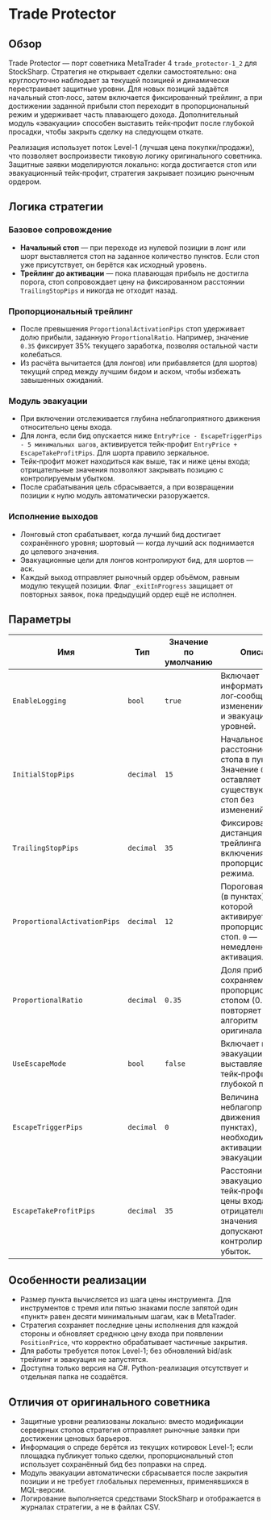 # Trade Protector

## Обзор
Trade Protector — порт советника MetaTrader 4 `trade_protector-1_2` для StockSharp. Стратегия не открывает сделки самостоятельно: она круглосуточно наблюдает за текущей позицией и динамически перестраивает защитные уровни. Для новых позиций задаётся начальный стоп‑лосс, затем включается фиксированный трейлинг, а при достижении заданной прибыли стоп переходит в пропорциональный режим и удерживает часть плавающего дохода. Дополнительный модуль «эвакуации» способен выставить тейк‑профит после глубокой просадки, чтобы закрыть сделку на следующем откате.

Реализация использует поток Level-1 (лучшая цена покупки/продажи), что позволяет воспроизвести тиковую логику оригинального советника. Защитные заявки моделируются локально: когда достигается стоп или эвакуационный тейк‑профит, стратегия закрывает позицию рыночным ордером.

## Логика стратегии
### Базовое сопровождение
* **Начальный стоп** — при переходе из нулевой позиции в лонг или шорт выставляется стоп на заданное количество пунктов. Если стоп уже присутствует, он берётся как исходный уровень.
* **Трейлинг до активации** — пока плавающая прибыль не достигла порога, стоп сопровождает цену на фиксированном расстоянии `TrailingStopPips` и никогда не отходит назад.

### Пропорциональный трейлинг
* После превышения `ProportionalActivationPips` стоп удерживает долю прибыли, заданную `ProportionalRatio`. Например, значение `0.35` фиксирует 35% текущего заработка, позволяя остальной части колебаться.
* Из расчёта вычитается (для лонгов) или прибавляется (для шортов) текущий спред между лучшим бидом и аском, чтобы избежать завышенных ожиданий.

### Модуль эвакуации
* При включении отслеживается глубина неблагоприятного движения относительно цены входа.
* Для лонга, если бид опускается ниже `EntryPrice - EscapeTriggerPips - 5 минимальных шагов`, активируется тейк‑профит `EntryPrice + EscapeTakeProfitPips`. Для шорта правило зеркальное.
* Тейк‑профит может находиться как выше, так и ниже цены входа; отрицательные значения позволяют закрывать позицию с контролируемым убытком.
* После срабатывания цель сбрасывается, а при возвращении позиции к нулю модуль автоматически разоружается.

### Исполнение выходов
* Лонговый стоп срабатывает, когда лучший бид достигает сохранённого уровня; шортовый — когда лучший аск поднимается до целевого значения.
* Эвакуационные цели для лонгов контролируют бид, для шортов — аск.
* Каждый выход отправляет рыночный ордер объёмом, равным модулю текущей позиции. Флаг `_exitInProgress` защищает от повторных заявок, пока предыдущий ордер ещё не исполнен.

## Параметры
| Имя | Тип | Значение по умолчанию | Описание |
| --- | --- | --- | --- |
| `EnableLogging` | `bool` | `true` | Включает информативные лог‑сообщения при изменении стопов и эвакуационных уровней. |
| `InitialStopPips` | `decimal` | `15` | Начальное расстояние до стопа в пунктах. Значение `0` оставляет существующий стоп без изменений. |
| `TrailingStopPips` | `decimal` | `35` | Фиксированная дистанция трейлинга до включения пропорционального режима. |
| `ProportionalActivationPips` | `decimal` | `12` | Пороговая прибыль (в пунктах), после которой активируется пропорциональный стоп. `0` — немедленная активация. |
| `ProportionalRatio` | `decimal` | `0.35` | Доля прибыли, сохраняемая пропорциональным стопом (0…1 повторяет алгоритм оригинала). |
| `UseEscapeMode` | `bool` | `false` | Включает модуль эвакуации, который выставляет тейк‑профит после глубокой просадки. |
| `EscapeTriggerPips` | `decimal` | `0` | Величина неблагоприятного движения (в пунктах), необходимая для активации эвакуации. |
| `EscapeTakeProfitPips` | `decimal` | `35` | Расстояние эвакуационного тейк‑профита от цены входа; отрицательные значения допускают контролируемый убыток. |

## Особенности реализации
* Размер пункта вычисляется из шага цены инструмента. Для инструментов с тремя или пятью знаками после запятой один «пункт» равен десяти минимальным шагам, как в MetaTrader.
* Стратегия сохраняет последние цены исполнения для каждой стороны и обновляет среднюю цену входа при появлении `PositionPrice`, что корректно обрабатывает частичные закрытия.
* Для работы требуется поток Level-1; без обновлений bid/ask трейлинг и эвакуация не запустятся.
* Доступна только версия на C#. Python-реализация отсутствует и отдельная папка не создаётся.

## Отличия от оригинального советника
* Защитные уровни реализованы локально: вместо модификации серверных стопов стратегия отправляет рыночные заявки при достижении ценовых барьеров.
* Информация о спреде берётся из текущих котировок Level-1; если площадка публикует только сделки, пропорциональный стоп использует сохранённый бид без поправки на спред.
* Модуль эвакуации автоматически сбрасывается после закрытия позиции и не требует глобальных переменных, применявшихся в MQL-версии.
* Логирование выполняется средствами StockSharp и отображается в журналах стратегии, а не в файлах CSV.
